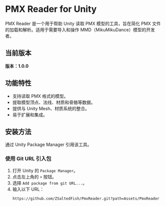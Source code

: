 # PMX Reader for Unity

PMX Reader 是一个用于帮助 Unity 读取 PMX 模型的工具，旨在简化 PMX 文件的加载和解析。适用于需要导入和操作 MMD（MikuMikuDance）模型的开发者。

## 当前版本

**版本：1.0.0**

## 功能特性

- 支持读取 PMX 格式的模型。
- 提取模型顶点、法线、材质和骨骼等数据。
- 提供与 Unity Mesh、材质系统的整合。
- 易于扩展和集成。

## 安装方法

通过 Unity Package Manager 引用该工具。

### 使用 Git URL 引入包

1. 打开 Unity 的 `Package Manager`。
2. 点击左上角的 `+` 按钮。
3. 选择 `Add package from git URL...`。
4. 输入以下 URL：
   ```plaintext
   https://github.com/ZSaltedFish/PmxReader.git?path=Assets/PmxReader
